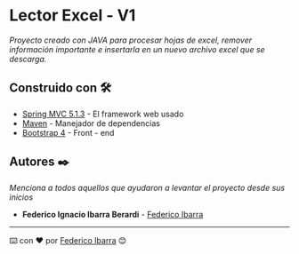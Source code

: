 # Lector Excel - V1

_Proyecto creado con JAVA para procesar hojas de excel, remover información importante e insertarla en un nuevo archivo excel que se descarga._

## Construido con 🛠️

* [Spring MVC 5.1.3](https://spring.io/) - El framework web usado
* [Maven](https://maven.apache.org/) - Manejador de dependencias
* [Bootstrap 4](https://getbootstrap.com/) - Front - end

## Autores ✒️

_Menciona a todos aquellos que ayudaron a levantar el proyecto desde sus inicios_

* **Federico Ignacio Ibarra Berardi** - [Federico Ibarra](https://github.com/EuronGreyjoy91)

---
⌨️ con ❤️ por [Federico Ibarra](https://github.com/EuronGreyjoy91) 😊
